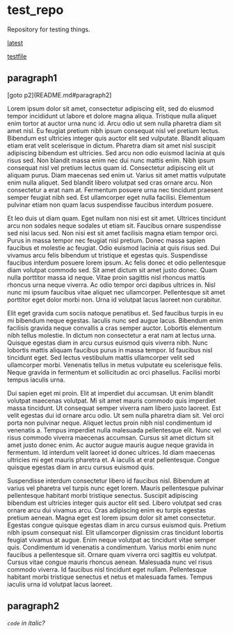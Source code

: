 # test_repo
Repository for testing things.

[latest](https://github.com/CreepNT/test_repo/releases/latest)

[testfile](folder/testfile.txt)

## paragraph1
[goto p2](README.md#paragraph2]

Lorem ipsum dolor sit amet, consectetur adipiscing elit, sed do eiusmod tempor incididunt ut labore et dolore magna aliqua. Tristique nulla aliquet enim tortor at auctor urna nunc id. Arcu odio ut sem nulla pharetra diam sit amet nisl. Eu feugiat pretium nibh ipsum consequat nisl vel pretium lectus. Bibendum est ultricies integer quis auctor elit sed vulputate. Blandit aliquam etiam erat velit scelerisque in dictum. Pharetra diam sit amet nisl suscipit adipiscing bibendum est ultricies. Sed arcu non odio euismod lacinia at quis risus sed. Non blandit massa enim nec dui nunc mattis enim. Nibh ipsum consequat nisl vel pretium lectus quam id. Consectetur adipiscing elit ut aliquam purus. Diam maecenas sed enim ut. Varius sit amet mattis vulputate enim nulla aliquet. Sed blandit libero volutpat sed cras ornare arcu. Non consectetur a erat nam at. Fermentum posuere urna nec tincidunt praesent semper feugiat nibh sed. Est ullamcorper eget nulla facilisi. Elementum pulvinar etiam non quam lacus suspendisse faucibus interdum posuere.

Et leo duis ut diam quam. Eget nullam non nisi est sit amet. Ultrices tincidunt arcu non sodales neque sodales ut etiam sit. Faucibus ornare suspendisse sed nisi lacus sed. Non nisi est sit amet facilisis magna etiam tempor orci. Purus in massa tempor nec feugiat nisl pretium. Donec massa sapien faucibus et molestie ac feugiat. Odio euismod lacinia at quis risus sed. Dui vivamus arcu felis bibendum ut tristique et egestas quis. Suspendisse faucibus interdum posuere lorem ipsum. Ac felis donec et odio pellentesque diam volutpat commodo sed. Sit amet dictum sit amet justo donec. Quam nulla porttitor massa id neque. Vitae proin sagittis nisl rhoncus mattis rhoncus urna neque viverra. Ac odio tempor orci dapibus ultrices in. Nisl nunc mi ipsum faucibus vitae aliquet nec ullamcorper. Pellentesque sit amet porttitor eget dolor morbi non. Urna id volutpat lacus laoreet non curabitur.

Elit eget gravida cum sociis natoque penatibus et. Sed faucibus turpis in eu mi bibendum neque egestas. Iaculis nunc sed augue lacus. Bibendum enim facilisis gravida neque convallis a cras semper auctor. Lobortis elementum nibh tellus molestie. In dictum non consectetur a erat nam at lectus urna. Quisque egestas diam in arcu cursus euismod quis viverra nibh. Nunc lobortis mattis aliquam faucibus purus in massa tempor. Id faucibus nisl tincidunt eget. Sed lectus vestibulum mattis ullamcorper velit sed ullamcorper morbi. Venenatis tellus in metus vulputate eu scelerisque felis. Neque gravida in fermentum et sollicitudin ac orci phasellus. Facilisi morbi tempus iaculis urna.

Dui sapien eget mi proin. Elit at imperdiet dui accumsan. Ut enim blandit volutpat maecenas volutpat. Mi sit amet mauris commodo quis imperdiet massa tincidunt. Ut consequat semper viverra nam libero justo laoreet. Est velit egestas dui id ornare arcu odio. Ut sem nulla pharetra diam sit. Vel orci porta non pulvinar neque. Aliquet lectus proin nibh nisl condimentum id venenatis a. Tempus imperdiet nulla malesuada pellentesque elit. Nunc vel risus commodo viverra maecenas accumsan. Cursus sit amet dictum sit amet justo donec enim. Ac auctor augue mauris augue neque gravida in fermentum. Id interdum velit laoreet id donec ultrices. Id diam maecenas ultricies mi eget mauris pharetra et. A iaculis at erat pellentesque. Congue quisque egestas diam in arcu cursus euismod quis.

Suspendisse interdum consectetur libero id faucibus nisl. Bibendum at varius vel pharetra vel turpis nunc eget lorem. Mauris pellentesque pulvinar pellentesque habitant morbi tristique senectus. Suscipit adipiscing bibendum est ultricies integer quis auctor elit sed. Libero volutpat sed cras ornare arcu dui vivamus arcu. Cras adipiscing enim eu turpis egestas pretium aenean. Magna eget est lorem ipsum dolor sit amet consectetur. Egestas congue quisque egestas diam in arcu cursus euismod quis. Pretium nibh ipsum consequat nisl. Elit ullamcorper dignissim cras tincidunt lobortis feugiat vivamus at augue. Enim neque volutpat ac tincidunt vitae semper quis. Condimentum id venenatis a condimentum. Varius morbi enim nunc faucibus a pellentesque sit. Ornare quam viverra orci sagittis eu volutpat. Cursus vitae congue mauris rhoncus aenean. Malesuada nunc vel risus commodo viverra. Id faucibus nisl tincidunt eget nullam. Pellentesque habitant morbi tristique senectus et netus et malesuada fames. Tempus iaculis urna id volutpat lacus laoreet.

## paragraph2
*`code` in italic?*
